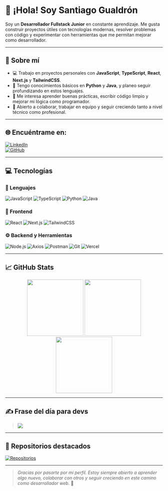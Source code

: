 # 👋 ¡Hola! Soy Santiago Gualdrón

Soy un **Desarrollador Fullstack Junior** en constante aprendizaje. Me gusta construir proyectos útiles con tecnologías modernas, resolver problemas con código y experimentar con herramientas que me permitan mejorar como desarrollador.

---

## 🚀 Sobre mí

- 💻 Trabajo en proyectos personales con **JavaScript**, **TypeScript**, **React**, **Next.js** y **TailwindCSS**.
- 🌱 Tengo conocimientos básicos en **Python** y **Java**, y planeo seguir profundizando en estos lenguajes.
- 🧠 Me interesa aprender buenas prácticas, escribir código limpio y mejorar mi lógica como programador.
- 🤝 Abierto a colaborar, trabajar en equipo y seguir creciendo tanto a nivel técnico como profesional.

---

## 🌐 Encuéntrame en:

[![LinkedIn](https://img.shields.io/badge/LinkedIn-0A66C2?style=for-the-badge&logo=linkedin&logoColor=white)](https://linkedin.com/in/kopii)  
[![GitHub](https://img.shields.io/badge/GitHub-181717?style=for-the-badge&logo=github&logoColor=white)](https://github.com/devkopi)

---

## 💻 Tecnologías

### 🧠 Lenguajes
![JavaScript](https://img.shields.io/badge/JavaScript-F7DF1E?style=for-the-badge&logo=javascript&logoColor=black)
![TypeScript](https://img.shields.io/badge/TypeScript-007ACC?style=for-the-badge&logo=typescript&logoColor=white)
![Python](https://img.shields.io/badge/Python-3776AB?style=for-the-badge&logo=python&logoColor=white)
![Java](https://img.shields.io/badge/Java-ED8B00?style=for-the-badge&logo=openjdk&logoColor=white)

### 🎨 Frontend
![React](https://img.shields.io/badge/React-20232A?style=for-the-badge&logo=react&logoColor=61DAFB)
![Next.js](https://img.shields.io/badge/Next.js-000000?style=for-the-badge&logo=nextdotjs&logoColor=white)
![TailwindCSS](https://img.shields.io/badge/TailwindCSS-38B2AC?style=for-the-badge&logo=tailwind-css&logoColor=white)

### ⚙️ Backend y Herramientas
![Node.js](https://img.shields.io/badge/Node.js-339933?style=for-the-badge&logo=node.js&logoColor=white)
![Axios](https://img.shields.io/badge/Axios-5A29E4?style=for-the-badge&logo=axios&logoColor=white)
![Postman](https://img.shields.io/badge/Postman-FF6C37?style=for-the-badge&logo=postman&logoColor=white)
![Git](https://img.shields.io/badge/Git-F05032?style=for-the-badge&logo=git&logoColor=white)
![Vercel](https://img.shields.io/badge/Vercel-000000?style=for-the-badge&logo=vercel&logoColor=white)

---

## 📈 GitHub Stats

<div align="center">
  <img height="180em" src="https://github-readme-stats.vercel.app/api?username=devkopi&theme=dark&show_icons=true&hide_border=false&include_all_commits=true&count_private=true" />
  <img height="180em" src="https://github-readme-streak-stats.herokuapp.com/?user=devkopi&theme=dark&hide_border=false" />
  <img height="180em" src="https://github-readme-stats.vercel.app/api/top-langs/?username=devkopi&layout=compact&theme=dark&hide_border=false" />
</div>

---

## ✍️ Frase del día para devs

> ![](https://quotes-github-readme.vercel.app/api?type=horizontal&theme=light)

---

## 📌 Repositorios destacados

[![Repositorios](https://github-contributor-stats.vercel.app/api?username=devkopi&limit=5&theme=shadow_blue&combine_all_yearly_contributions=true)](https://github.com/devkopi)

---

> _Gracias por pasarte por mi perfil. Estoy siempre abierto a aprender algo nuevo, colaborar con otros y seguir creciendo en este camino como desarrollador web._ 🚀

